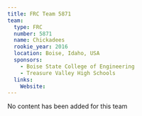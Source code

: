 ```yaml
---
title: FRC Team 5871
team:
  type: FRC
  number: 5871
  name: Chickadees
  rookie_year: 2016
  location: Boise, Idaho, USA
  sponsors:
    - Boise State College of Engineering
    - Treasure Valley High Schools
  links:
    Website: 
---
```

No content has been added for this team